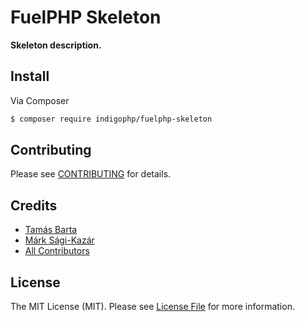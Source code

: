 # FuelPHP Skeleton

**Skeleton description.**


## Install

Via Composer

``` bash
$ composer require indigophp/fuelphp-skeleton
```


## Contributing

Please see [CONTRIBUTING](CONTRIBUTING.md) for details.


## Credits

- [Tamás Barta](https://github.com/TamasBarta)
- [Márk Sági-Kazár](https://github.com/sagikazarmark)
- [All Contributors](https://github.com/indigophp/fuelphp-skeleton/contributors)


## License

The MIT License (MIT). Please see [License File](LICENSE) for more information.
